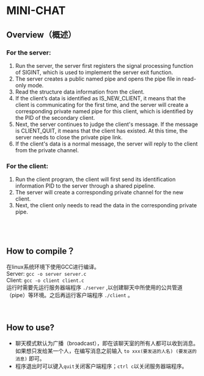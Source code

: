 # MINI-CHAT<br>
## Overview（概述）<br>
### For the server: <br>
1.  Run the server, the server first registers the signal processing function of SIGINT, which is used to implement the server exit function.<br>
2.  The server creates a public named pipe and opens the pipe file in read-only mode.<br>
3.  Read the structure data information from the client.<br>
4.  If the client’s data is identified as IS_NEW_CLIENT, it means that the client is communicating for the first time, and the server will create a corresponding private named pipe for this client, which is identified by the PID of the secondary client.<br>
5.  Next, the server continues to judge the client's message. If the message is CLIENT_QUIT, it means that the client has existed. At this time, the server needs to close the private pipe link.<br>
6.  If the client's data is a normal message, the server will reply to the client from the private channel.<br>
### For the client:<br>
1. Run the client program, the client will first send its identification information PID to the server through a shared pipeline.<br>
2. The server will create a corresponding private channel for the new client.<br>
3. Next, the client only needs to read the data in the corresponding private pipe.<br>
<br>
<br>

## How to compile？<br>
在linux系统环境下使用GCC进行编译。<br>
Server: `gcc -o server server.c`<br>
Client: `gcc -o client client.c`<br>
运行时需要先运行服务器端程序 `./server` ,以创建聊天中所使用的公共管道（pipe）等环境。之后再运行客户端程序 `./client` 。<br>
<br>
<br>
## How to use?<br>
* 聊天模式默认为广播（broadcast），即在该聊天室的所有人都可以收到消息。如果想只发给某一个人，在编写消息之前输入 `to xxx(要发送的人名) (要发送的消息)` 即可。<br>
* 程序退出时可以键入`quit`关闭客户端程序；`ctrl c`以关闭服务器端程序。<br>
